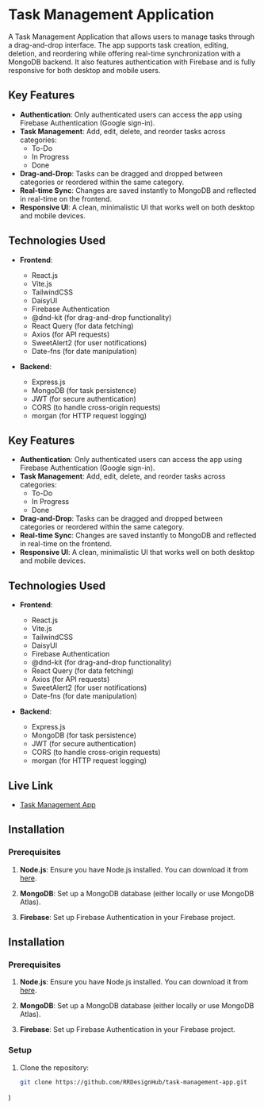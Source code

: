 # Task Management Application

A Task Management Application that allows users to manage tasks through a drag-and-drop interface. The app supports task creation, editing, deletion, and reordering while offering real-time synchronization with a MongoDB backend. It also features authentication with Firebase and is fully responsive for both desktop and mobile users.

## Key Features

- **Authentication**: Only authenticated users can access the app using Firebase Authentication (Google sign-in).
- **Task Management**: Add, edit, delete, and reorder tasks across categories:
  - To-Do
  - In Progress
  - Done
- **Drag-and-Drop**: Tasks can be dragged and dropped between categories or reordered within the same category.
- **Real-time Sync**: Changes are saved instantly to MongoDB and reflected in real-time on the frontend.
- **Responsive UI**: A clean, minimalistic UI that works well on both desktop and mobile devices.

## Technologies Used

- **Frontend**: 
  - React.js
  - Vite.js
  - TailwindCSS
  - DaisyUI
  - Firebase Authentication
  - @dnd-kit (for drag-and-drop functionality)
  - React Query (for data fetching)
  - Axios (for API requests)
  - SweetAlert2 (for user notifications)
  - Date-fns (for date manipulation)

- **Backend**: 
  - Express.js
  - MongoDB (for task persistence)
  - JWT (for secure authentication)
  - CORS (to handle cross-origin requests)
  - morgan (for HTTP request logging)


## Key Features

- **Authentication**: Only authenticated users can access the app using Firebase Authentication (Google sign-in).
- **Task Management**: Add, edit, delete, and reorder tasks across categories:
  - To-Do
  - In Progress
  - Done
- **Drag-and-Drop**: Tasks can be dragged and dropped between categories or reordered within the same category.
- **Real-time Sync**: Changes are saved instantly to MongoDB and reflected in real-time on the frontend.
- **Responsive UI**: A clean, minimalistic UI that works well on both desktop and mobile devices.

## Technologies Used

- **Frontend**: 
  - React.js
  - Vite.js
  - TailwindCSS
  - DaisyUI
  - Firebase Authentication
  - @dnd-kit (for drag-and-drop functionality)
  - React Query (for data fetching)
  - Axios (for API requests)
  - SweetAlert2 (for user notifications)
  - Date-fns (for date manipulation)

- **Backend**: 
  - Express.js
  - MongoDB (for task persistence)
  - JWT (for secure authentication)
  - CORS (to handle cross-origin requests)
  - morgan (for HTTP request logging)

## Live Link

- [Task Management App](https://task-manage-hub.netlify.app)

## Installation

### Prerequisites

1. **Node.js**: Ensure you have Node.js installed. You can download it from [here](https://nodejs.org/).

2. **MongoDB**: Set up a MongoDB database (either locally or use MongoDB Atlas).

3. **Firebase**: Set up Firebase Authentication in your Firebase project.



## Installation

### Prerequisites

1. **Node.js**: Ensure you have Node.js installed. You can download it from [here](https://nodejs.org/).

2. **MongoDB**: Set up a MongoDB database (either locally or use MongoDB Atlas).

3. **Firebase**: Set up Firebase Authentication in your Firebase project.


### Setup

1. Clone the repository:

   ```bash
   git clone https://github.com/RRDesignHub/task-management-app.git
)